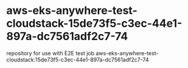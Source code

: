 # aws-eks-anywhere-test-cloudstack-15de73f5-c3ec-44e1-897a-dc7561adf2c7-74
repository for use with E2E test job aws-eks-anywhere-test-cloudstack:15de73f5-c3ec-44e1-897a-dc7561adf2c7-74
